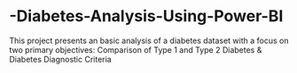 # -Diabetes-Analysis-Using-Power-BI
This project presents an basic analysis of a diabetes dataset with a focus on two primary objectives: Comparison of Type 1 and Type 2 Diabetes &amp; Diabetes Diagnostic Criteria
